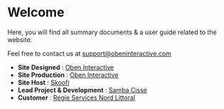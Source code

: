 # Welcome
Here, you will find all summary documents & a user guide related to the website.

Feel free to contact us at support@obeninteractive.com
* **Site Designed** : [Oben Interactive](http://obeninteractive.com)
* **Site Production** : [Oben Interactive](http://www.obeninteractive.com)
* **Site Host** : [Skoofi](http://www.skoofi.com)
* **Lead Project & Development** : [Samba Cissé]()
* **Customer** : [Régie Services Nord Littoral]()

